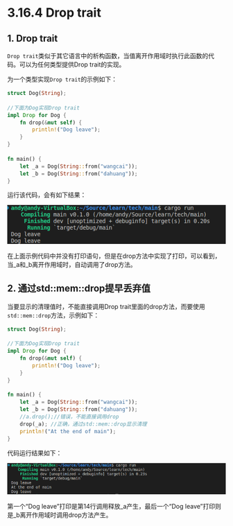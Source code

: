 # 3.16.4 Drop trait

## 1. Drop trait

`Drop trait`类似于其它语言中的析构函数，当值离开作用域时执行此函数的代码。可以为任何类型提供Drop trait的实现。

为一个类型实现`Drop trait`的示例如下：

```Rust
struct Dog(String);

//下面为Dog实现Drop trait
impl Drop for Dog {
    fn drop(&mut self) {
        println!("Dog leave");
    }
}

fn main() {
    let _a = Dog(String::from("wangcai"));
    let _b = Dog(String::from("dahuang"));
}
```

运行该代码，会有如下结果：

![注释](.././assets/24.png)

在上面示例代码中并没有打印语句，但是在drop方法中实现了打印，可以看到，当_a和_b离开作用域时，自动调用了drop方法。

## 2. 通过std::mem::drop提早丢弃值

当要显示的清理值时，不能直接调用Drop trait里面的drop方法，而要使用`std::mem::drop`方法，示例如下：

```Rust
struct Dog(String);

//下面为Dog实现Drop trait
impl Drop for Dog {
    fn drop(&mut self) {
        println!("Dog leave");
    }
}

fn main() {
    let _a = Dog(String::from("wangcai"));
    let _b = Dog(String::from("dahuang"));
    //a.drop();//错误，不能直接调用drop
    drop(_a); //正确，通过std::mem::drop显示清理
    println!("At the end of main");
}
```

代码运行结果如下：

![注释](.././assets/25.png)

第一个“Dog leave”打印是第14行调用释放_a产生，最后一个“Dog leave”打印则是_b离开作用域时调用drop方法产生。
